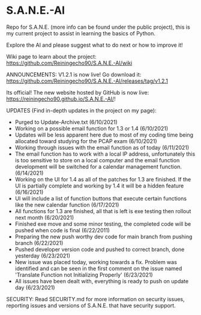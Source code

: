 # S.A.N.E.-AI
Repo for S.A.N.E. (more info can be found under the public project), this is my current project to assist in learning the basics of Python.

Explore the AI and please suggest what to do next or how to improve it!

Wiki page to learn about the project: https://github.com/Reiningecho90/S.A.N.E.-AI/wiki

ANNOUNCEMENTS: 
V1.2.1 is now live! Go download it: https://github.com/Reiningecho90/S.A.N.E.-AI/releases/tag/v1.2.1

Its official! The new website hosted by GitHub is now live: https://reiningecho90.github.io/S.A.N.E.-AI/!

UPDATES (Find in-depth updates in the project on my page):
- Purged to Update-Archive.txt (6/10/2021)
- Working on a possible email function for 1.3 or 1.4 (6/10/2021)
- Updates will be less apparent here due to most of my coding time being allocated toward studying for the PCAP exam (6/10/2021)
- Working through issues with the email function as of today (6/11/2021)
- The email function has to work with a local IP address, unfortunately this is too sensitive to store on a local computer and the email function development will be switched for a calendar management function. (6/14/2021)
- Working on the UI for 1.4 as all of the patches for 1.3 are finished. If the UI is partially complete and working by 1.4 it will be a hidden feature (6/16/2021)
- UI will include a list of function buttons that execute certain functions like the new calendar function (6/17/2021)
- All functions for 1.3 are finished, all that is left is exe testing then rollout next month (6/20/2021)
- Finished exe move and some minor testing, the completed code will be pushed when code is final (6/22/2011)
- Preparing the new push worthy dev code for main branch from pushing branch (6/22/2021)
- Pushed developer version code and pushed to correct branch, done yesterday (6/23/2021)
- New issue was placed today, working towards a fix. Problem was identified and can be seen in the first comment on the issue named 'Translate Function not Initializing Properly' (6/23/2021)
- All issues have been dealt with, everything is ready to push on update day (6/23/2021)

SECURITY:
Read SECURITY.md for more information on security issues, reporting issues and versions of S.A.N.E. that have security support.
